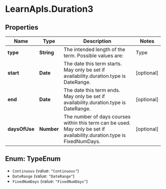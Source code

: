 # LearnApIs.Duration3

## Properties
Name | Type | Description | Notes
------------ | ------------- | ------------- | -------------
**type** | **String** | The intended length of the term.  Possible values are:   | Type      | Description  | --------- | --------- | | Continuous | The term is active on an ongoing basis. This is the default. | | DateRange | The term will only be available between specific date ranges. | | FixedNumDays | The term will only be available for a set number of days. |  | [optional] 
**start** | **Date** | The date this term starts.  May only be set if availability.duration.type is DateRange. | [optional] 
**end** | **Date** | The date this term ends.  May only be set if availability.duration.type is DateRange. | [optional] 
**daysOfUse** | **Number** | The number of days courses within this term can be used.  May only be set if availability.duration.type is FixedNumDays. | [optional] 

<a name="TypeEnum"></a>
## Enum: TypeEnum

* `Continuous` (value: `"Continuous"`)
* `DateRange` (value: `"DateRange"`)
* `FixedNumDays` (value: `"FixedNumDays"`)

